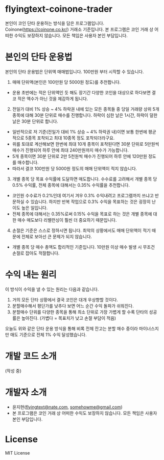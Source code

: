 # flyingtext-coinone-trader
본인이 코인 단타 운용하는 방식을 담은 프로그램입니다. Coinone(<https://coinone.co.kr/>) 거래소 기준입니다. 본 프로그램은 코인 거래 상 어떠한 수익도 보장하지 않습니다. 모든 책임은 사용자 본인 부담입니다.

# 본인의 단타 운용법
본인의 단타 운용법은 단위액 매매법입니다. 100만원 부터 시작할 수 있습니다.

1. 매매 단위액(본인은 100만원 당 5000원 정도)를 추천합니다.
  - 운용 초반에는 적은 단위액인 듯 해도 장기간 다양한 코인을 대상으로 하다보면 결코 적은 액수가 아닌 것을 체감하게 됩니다.
2. 전일가 대비 1% 상승 ~ 4% 하락권 내에 있는 모든 종목들 중 당일 거래량 상위 5개 종목에 대해 30분 단위로 매수를 진행합니다. 하락이 심한 날은 1시간, 하락이 덜한 날은 30분 단위로 합니다.
  - 일반적으로 저 기준(전일가 대비 1% 상승 ~ 4% 하락권 내)이면 보통 한번에 평균적으로 5종목 포착되고 최대 10종목 정도 포착되더라구요.
  - 위를 토대로 계산해보면 한번에 최대 10개 종목이 포착된다면 30분 단위로 5만원씩 매수가 진행되어 하루 안에 최대 240만원까지 매수가 가능합니다.
  - 5개 종목이면 30분 단위로 2만 5천원씩 매수가 진행되어 하루 안에 120만원 정도를 매수합니다.
  - 따라서 결코 100만원 당 5000원 정도의 매매 단위액이 적지 않습니다.
3. 개별 종목 당 목표 수익률에 도달하면 매도합니다. 수수료를 고려해서 개별 종목 당 0.5% 수익률, 전체 종목에 대해서는 0.35% 수익률을 추천합니다.
  - 코인원 수수료가 0.2%인데 여기서 겨우 0.3% 수익내려고 프로그램까지 쓰냐고 반문하실 수 있습니다. 하지만 반복 작업으로 0.3% 수익을 목표하는 것은 굉장히 난이도 높은 일입니다.
  - 전체 종목에 대해서는 0.35%로써 0.15% 수익을 목표로 하는 것은 개별 종목에 대한 매수 매도보다 리밸런싱이 훨씬 더 중요하기 때문입니다.
4. 손절은 기준은 스스로 정하시면 됩니다. 최악의 상황에서도 매매 단위액이 적기 때문에 전체로 보아선 큰 문제가 되지 않습니다.
  - 개별 종목 당 매수 총액도 합리적인 기준입니다. 10만원 이상 매수 발생 시 무조건 손절로 잡아도 적절합니다.

# 수익 내는 원리

이 방식이 수익을 낼 수 있는 원리는 다음과 같습니다.

1. 거의 모든 단타 상황에서 결국 코인은 대개 우상향할 것이다.
2. 분할매수해서 평단가를 낮추다 보면 어느 순간 수익 돌파가 쉬워진다.
3. 분할매수 단위를 다양한 종목을 통해 최소 단위로 가장 가볍게 할 수록 단타의 성공률은 높아진다. (가볍다 = 목표치가 낮고 손절 부담이 적음)

오늘도 위와 같은 단타 운용 방식을 통해 비록 전체 잔고는 분할 매수 중이라 마이너스지만 매도 기준으로 전체 1% 수익 달성했습니다.

# 개발 코드 소개

(작성 중)

# 개발자 소개

- 윤지현(flyingtext@nate.com, somehowme@gmail.com)
- 본 프로그램은 코인 거래 상 어떠한 수익도 보장하지 않습니다. 모든 책임은 사용자 본인 부담입니다.

# License

MIT License
